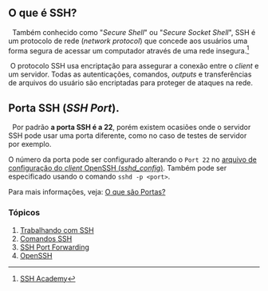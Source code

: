 ## O que é SSH?
&nbsp; Também conhecido como "*Secure Shell*" ou "*Secure Socket Shell*", SSH é um protocolo de rede (*network protocol*) que concede aos usuários uma forma segura de acessar um computador através de uma rede insegura.[^1]

[^1]:[SSH Academy](https://www.ssh.com/academy/ssh)


&nbsp;O protocolo SSH usa encriptação para assegurar a conexão entre o *client* e um servidor. Todas as autenticações, comandos, *outputs* e transferências de arquivos do usuário são encriptadas para proteger de ataques na rede.

## Porta SSH (*SSH Port*).
&nbsp; Por padrão **a porta SSH é a 22**, porém existem ocasiões onde o servidor SSH pode usar uma porta diferente, como no caso de testes de servidor por exemplo.

O número da porta pode ser configurado alterando o `Port 22` no [arquivo de configuração do *client* OpenSSH (*sshd_config*)](.\4.%20OpenSSH.md). Também pode ser especificado usando o comando `sshd -p <port>`.

Para mais informações, veja: [O que são Portas?](../Dicionário/Port.md)

### Tópicos

1. [Trabalhando com SSH](./1.%20Working%20With%20SSH.md)
2. [Comandos SSH](./2.%20SSH%20Commands.md)
3. [SSH Port Forwarding](./3.%20Port%20Forwarding.md)
4. [OpenSSH](.\4.%20OpenSSH.md)
